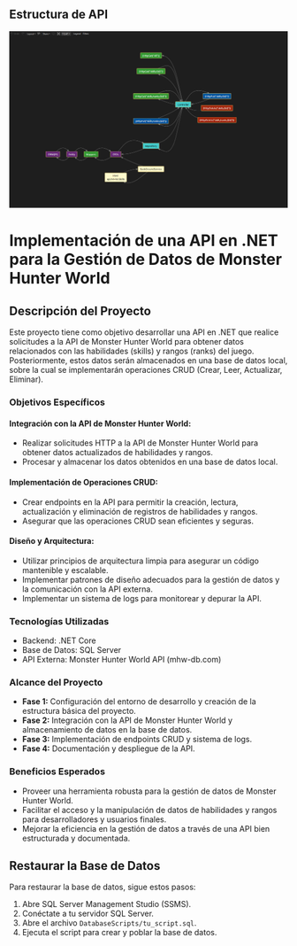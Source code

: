 ## Estructura de API
![](https://github.com/davidprado4021/MonsterDataSync/blob/main/MonsterDataSyncDOC.png)

# Implementación de una API en .NET para la Gestión de Datos de Monster Hunter World

## Descripción del Proyecto
Este proyecto tiene como objetivo desarrollar una API en .NET que realice solicitudes a la API de Monster Hunter World para obtener datos relacionados con las habilidades (skills) y rangos (ranks) del juego. Posteriormente, estos datos serán almacenados en una base de datos local, sobre la cual se implementarán operaciones CRUD (Crear, Leer, Actualizar, Eliminar).

### Objetivos Específicos

#### Integración con la API de Monster Hunter World:
- Realizar solicitudes HTTP a la API de Monster Hunter World para obtener datos actualizados de habilidades y rangos.
- Procesar y almacenar los datos obtenidos en una base de datos local.

#### Implementación de Operaciones CRUD:
- Crear endpoints en la API para permitir la creación, lectura, actualización y eliminación de registros de habilidades y rangos.
- Asegurar que las operaciones CRUD sean eficientes y seguras.

#### Diseño y Arquitectura:
- Utilizar principios de arquitectura limpia para asegurar un código mantenible y escalable.
- Implementar patrones de diseño adecuados para la gestión de datos y la comunicación con la API externa.
- Implementar un sistema de logs para monitorear y depurar la API.

### Tecnologías Utilizadas
- Backend: .NET Core
- Base de Datos: SQL Server
- API Externa: Monster Hunter World API (mhw-db.com)

### Alcance del Proyecto
- **Fase 1:** Configuración del entorno de desarrollo y creación de la estructura básica del proyecto.
- **Fase 2:** Integración con la API de Monster Hunter World y almacenamiento de datos en la base de datos.
- **Fase 3:** Implementación de endpoints CRUD y sistema de logs.
- **Fase 4:** Documentación y despliegue de la API.

### Beneficios Esperados
- Proveer una herramienta robusta para la gestión de datos de Monster Hunter World.
- Facilitar el acceso y la manipulación de datos de habilidades y rangos para desarrolladores y usuarios finales.
- Mejorar la eficiencia en la gestión de datos a través de una API bien estructurada y documentada.

## Restaurar la Base de Datos
Para restaurar la base de datos, sigue estos pasos:

1. Abre SQL Server Management Studio (SSMS).
2. Conéctate a tu servidor SQL Server.
3. Abre el archivo `DatabaseScripts/tu_script.sql`.
4. Ejecuta el script para crear y poblar la base de datos.
